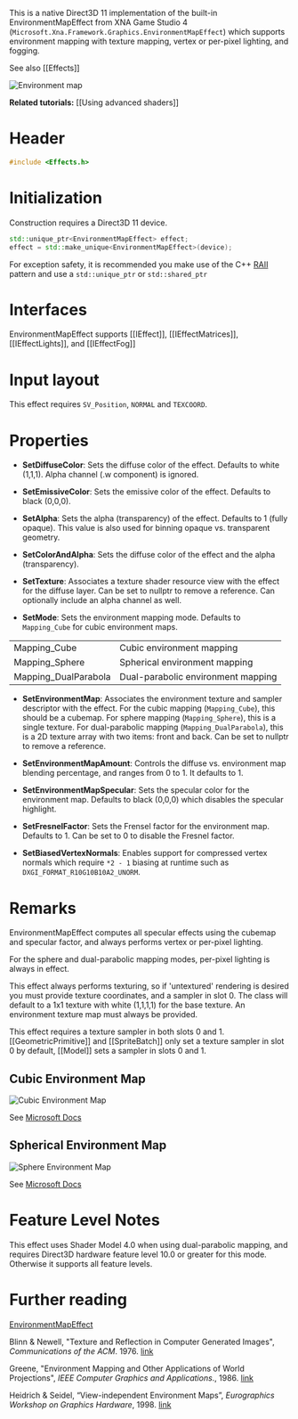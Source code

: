 This is a native Direct3D 11 implementation of the built-in EnvironmentMapEffect from XNA Game Studio 4 (``Microsoft.Xna.Framework.Graphics.EnvironmentMapEffect``) which supports environment mapping with texture mapping, vertex or per-pixel lighting, and fogging.

See also [[Effects]]

![Environment map](https://github.com/Microsoft/DirectXTK/wiki/images/EnvMapEffect.png)

**Related tutorials:** [[Using advanced shaders]]

# Header
```cpp
#include <Effects.h>
```

# Initialization
Construction requires a Direct3D 11 device.

```cpp
std::unique_ptr<EnvironmentMapEffect> effect;
effect = std::make_unique<EnvironmentMapEffect>(device);
```

For exception safety, it is recommended you make use of the C++ [RAII](http://en.wikipedia.org/wiki/Resource_Acquisition_Is_Initialization) pattern and use a ``std::unique_ptr`` or ``std::shared_ptr``

# Interfaces

EnvironmentMapEffect supports [[IEffect]], [[IEffectMatrices]], [[IEffectLights]], and [[IEffectFog]]

# Input layout
This effect requires ``SV_Position``, ``NORMAL`` and ``TEXCOORD``.

# Properties

* **SetDiffuseColor**: Sets the diffuse color of the effect. Defaults to white (1,1,1). Alpha channel (.w component) is ignored.

* **SetEmissiveColor**: Sets the emissive color of the effect. Defaults to black (0,0,0).

* **SetAlpha**: Sets the alpha (transparency) of the effect. Defaults to 1 (fully opaque). This value is also used for binning opaque vs. transparent geometry.

* **SetColorAndAlpha**: Sets the diffuse color of the effect and the alpha (transparency).

* **SetTexture**: Associates a texture shader resource view with the effect for the diffuse layer. Can be set to nullptr to remove a reference. Can optionally include an alpha channel as well.

* **SetMode**: Sets the environment mapping mode. Defaults to ``Mapping_Cube`` for cubic environment maps.

<table>
 <tr>
 <td>Mapping_Cube</td><td>Cubic environment mapping</td>
 </tr>
 <tr>
 <td>Mapping_Sphere</td><td>Spherical environment mapping</td>
 </tr>
 <tr>
 <td>Mapping_DualParabola</td><td>Dual-parabolic environment mapping</td>
 </tr>
</table>

* **SetEnvironmentMap**: Associates the environment texture and sampler descriptor with the effect. For the cubic mapping (``Mapping_Cube``), this should be a cubemap. For sphere mapping (``Mapping_Sphere``), this is a single texture. For dual-parabolic mapping (``Mapping_DualParabola``), this is a 2D texture array with two items: front and back. Can be set to nullptr to remove a reference.

* **SetEnvironmentMapAmount**: Controls the diffuse vs. environment map blending percentage, and ranges from 0 to 1. It defaults to 1.

* **SetEnvironmentMapSpecular**: Sets the specular color for the environment map. Defaults to black (0,0,0) which disables the specular highlight.

* **SetFresnelFactor**: Sets the Frensel factor for the environment map. Defaults to 1. Can be set to 0 to disable the Fresnel factor.

* **SetBiasedVertexNormals**: Enables support for compressed vertex normals which require ``*2 - 1`` biasing at runtime such as ``DXGI_FORMAT_R10G10B10A2_UNORM``.

# Remarks
EnvironmentMapEffect computes all specular effects using the cubemap and specular factor, and always performs vertex or per-pixel lighting.

For the sphere and dual-parabolic mapping modes, per-pixel lighting is always in effect.

This effect always performs texturing, so if 'untextured' rendering is desired you must provide texture coordinates, and a sampler in slot 0. The class will default to a 1x1 texture with white (1,1,1,1) for the base texture. An environment texture map must always be provided.

This effect requires a texture sampler in both slots 0 and 1. [[GeometricPrimitive]] and [[SpriteBatch]] only set a texture sampler in slot 0 by default, [[Model]] sets a sampler in slots 0 and 1.

## Cubic Environment Map

![Cubic Environment Map](https://github.com/Microsoft/DirectXTK/wiki/images/cubicenvmap.png)

See [Microsoft Docs](https://docs.microsoft.com/en-us/windows/win32/direct3d9/cubic-environment-mapping)

## Spherical Environment Map

![Sphere Environment Map](https://github.com/Microsoft/DirectXTK/wiki/images/sphereenvmap.png)

See [Microsoft Docs](https://docs.microsoft.com/en-us/windows/win32/direct3d9/spherical-environment-mapping)

# Feature Level Notes

This effect uses Shader Model 4.0 when using dual-parabolic mapping, and requires Direct3D hardware feature level 10.0 or greater for this mode. Otherwise it supports all feature levels.

# Further reading

[EnvironmentMapEffect]( http://www.shawnhargreaves.com/blog/environmentmapeffect.html)

Blinn & Newell, "Texture and Reflection in Computer Generated Images", _Communications of the ACM_. 1976.
[link](https://www.microsoft.com/en-us/research/wp-content/uploads/1976/10/p542-blinn.pdf)

Greene, "Environment Mapping and Other Applications of World Projections", _IEEE Computer Graphics and Applications_., 1986. [link](https://ieeexplore.ieee.org/document/4056759)

Heidrich & Seidel, “View-independent Environment Maps”, _Eurographics Workshop on Graphics Hardware_, 1998. [link](https://diglib.eg.org/bitstream/handle/10.2312/EGGH.EGGH98.039-045/039-045.pdf)


